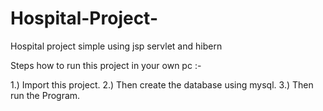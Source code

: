 # Hospital-Project-
Hospital project simple using jsp servlet and hibern

Steps how to run this project in your own pc :-

1.) Import this project.
2.) Then create the database using mysql.
3.) Then run the Program.
